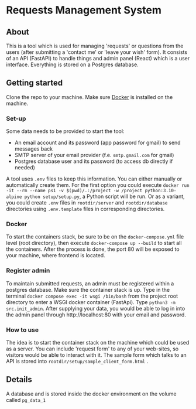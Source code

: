 # Requests Management System

## About

This is a tool which is used for managing 'requests' or questions from the users (after submitting a 'contact me' or
'leave your wish' form).
It consists of an API (FastAPI) to handle things and admin panel (React) which is a user interface.
Everything is stored on a Postgres database.

## Getting started

Clone the repo to your machine. Make sure [Docker](https://www.docker.com) is installed on the machine.

### Set-up

Some data needs to be provided to start the tool:

- An email account and its password (app password for gmail) to send messages back
- SMTP server of your email provider (f.e. `smtp.gmail.com` for gmail)
- Postgres database user and its password (to access db directly if needed)

A tool uses `.env` files to keep this information. You can either manually or automatically create them.
For the first option you could
execute `docker run -it --rm --name ps1 -v $(pwd)/.:/project -w /project python:3.10-alpine
python setup/setup.py`, a Python script will be run. Or as a variant, you could create `.env` files in `rootdir/server`
and `rootdir/database` directories using `.env.template` files in corresponding directories.

### Docker

To start the containers stack, be sure to be on the `docker-compose.yml` file level (root directory), then execute
`docker-compose up --build` to start all the containers. After the process is done, the port 80 will be exposed to your
machine, where frontend is located.

### Register admin

To maintain submitted requests, an admin must be registered within a postgres database.
Make sure the container stack is up. Type in the terminal `docker compose exec -it wsgi /bin/bash` from the project root
directory to enter a WSGI docker container (FastApi). Type `python3 -m src.init_admin`. After supplying your
data, you would be able to log in into the admin panel through http://localhost:80 with your email and password.

### How to use

The idea is to start the container stack on the machine which could be used as a server. You can include 'request 
form' to any of your web-sites, so visitors would be able to interact with it. The sample form which talks to an API is
stored into `rootdir/setup/sample_client_form.html` .

## Details

A database and is stored inside the docker environment on the volume called `pg_data_1`
